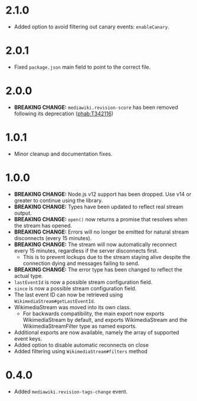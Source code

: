 # 2.1.0
* Added option to avoid filtering out canary events: `enableCanary`.

# 2.0.1
* Fixed `package.json` main field to point to the correct file.

# 2.0.0
* **BREAKING CHANGE:** `mediawiki.revision-score` has been removed following its deprecation ([phab:T342116](https://phabricator.wikimedia.org/T342116))

# 1.0.1
* Minor cleanup and documentation fixes.

# 1.0.0
* **BREAKING CHANGE:** Node.js v12 support has been dropped. Use v14 or greater to continue using the library.
* **BREAKING CHANGE:** Types have been updated to reflect real stream output.
* **BREAKING CHANGE:** `open()` now returns a promise that resolves when the stream has opened.
* **BREAKING CHANGE:** Errors will no longer be emitted for natural stream disconnects (every 15 minutes).
* **BREAKING CHANGE:** The stream will now automatically reconnect every 15 minutes, regardless if the server disconnects first.
  * This is to prevent lockups due to the stream staying alive despite the connection dying and messages failing to send.
* **BREAKING CHANGE:** The error type has been changed to reflect the actual type.
* `lastEventId` is now a possible stream configuration field.
* `since` is now a possible stream configuration field.
* The last event ID can now be retrieved using `WikimediaStream#getLastEventId`.
* WikimediaStream was moved into its own class.
  * For backwards compatibility, the main export now exports WikimediaStream by default, and exports WikimediaStream and the WikimediaStreamFilter type as named exports.
* Additional exports are now available, namely the array of supported event keys.
* Added option to disable automatic reconnects on close
* Added filtering using `WikimediaStream#filters` method

# 0.4.0
* Added `mediawiki.revision-tags-change` event.
